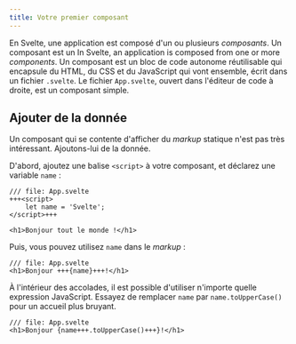 ```yaml
---
title: Votre premier composant
---
```


En Svelte, une application est composé d'un ou plusieurs _composants_. Un composant est un 
In Svelte, an application is composed from one or more _components_. Un composant est un bloc de code autonome réutilisable qui encapsule du HTML, du CSS et du JavaScript qui vont ensemble, écrit dans un fichier `.svelte`. Le fichier `App.svelte`, ouvert dans l'éditeur de code à droite, est un composant simple.

## Ajouter de la donnée

Un composant qui se contente d'afficher du <span class='vo'>_markup_</span> statique n'est pas très intéressant. Ajoutons-lui de la donnée.

D'abord, ajoutez une balise `<script>` à votre composant, et déclarez une variable `name` :

```svelte
/// file: App.svelte
+++<script>
	let name = 'Svelte';
</script>+++

<h1>Bonjour tout le monde !</h1>
```

Puis, vous pouvez utilisez `name` dans le <span class='vo'>_markup_</span> :

```svelte
/// file: App.svelte
<h1>Bonjour +++{name}+++!</h1>
```

À l'intérieur des accolades, il est possible d'utiliser n'importe quelle expression JavaScript. Essayez de remplacer `name` par `name.toUpperCase()` pour un accueil plus bruyant.

```svelte
/// file: App.svelte
<h1>Bonjour {name+++.toUpperCase()+++}!</h1>
```
